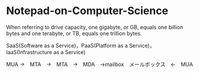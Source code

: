 # Notepad-on-Computer-Science

When referring to drive capacity, one gigabyte, or GB, equals one billion bytes and one terabyte, or TB, equals one trillion bytes. 

SaaS(Software as a Service)，PaaS(Platform as a Service)，IaaS(Infrastructure as a Service)

MUA →　MTA　→　MTA　→　MDA　→mailbox　メールボックス　←　MUA

